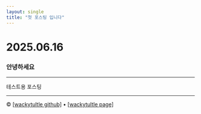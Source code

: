 ```yaml
---
layout: single
title: "첫 포스팅 입니다"
---
```


# 2025.06.16

### 안녕하세요

---

테스트용 포스팅

---

&copy; [[wackytultle github]](https://github.com/wackyturtle/wackyturtle.github.io) &bull; [[wackytultle page]](https://wackyturtle.github.io/)
